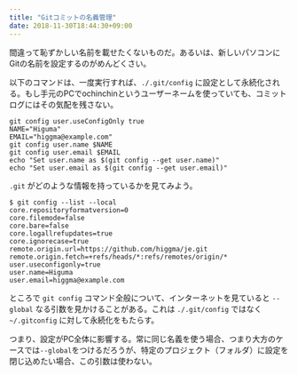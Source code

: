 ```yaml
---
title: "Gitコミットの名義管理"
date: 2018-11-30T18:44:30+09:00
---
```


間違って恥ずかしい名前を載せたくないものだ。あるいは、新しいパソコンにGitの名前を設定するのがめんどくさい。

以下のコマンドは、一度実行すれば、`./.git/config` に設定として永続化される。もし手元のPCでochinchinというユーザーネームを使っていても、コミットログにはその気配を残さない。

```
git config user.useConfigOnly true
NAME="Higuma"
EMAIL="higgma@example.com"
git config user.name $NAME
git config user.email $EMAIL
echo "Set user.name as $(git config --get user.name)"
echo "Set user.email as $(git config --get user.email)"
```

`.git` がどのような情報を持っているかを見てみよう。 

```
$ git config --list --local
core.repositoryformatversion=0
core.filemode=false
core.bare=false
core.logallrefupdates=true
core.ignorecase=true
remote.origin.url=https://github.com/higgma/je.git
remote.origin.fetch=+refs/heads/*:refs/remotes/origin/*
user.useconfigonly=true
user.name=Higuma
user.email=higgma@example.com
```

ところで `git config` コマンド全般について、インターネットを見ていると `--global` なる引数を見かけることがある。これは `./.git/config` ではなく `~/.gitconfig` に対して永続化をもたらす。

つまり、設定がPC全体に影響する。常に同じ名義を使う場合、つまり大方のケースでは`--global`をつけるだろうが、特定のプロジェクト（フォルダ）に設定を閉じ込めたい場合、この引数は使わない。
